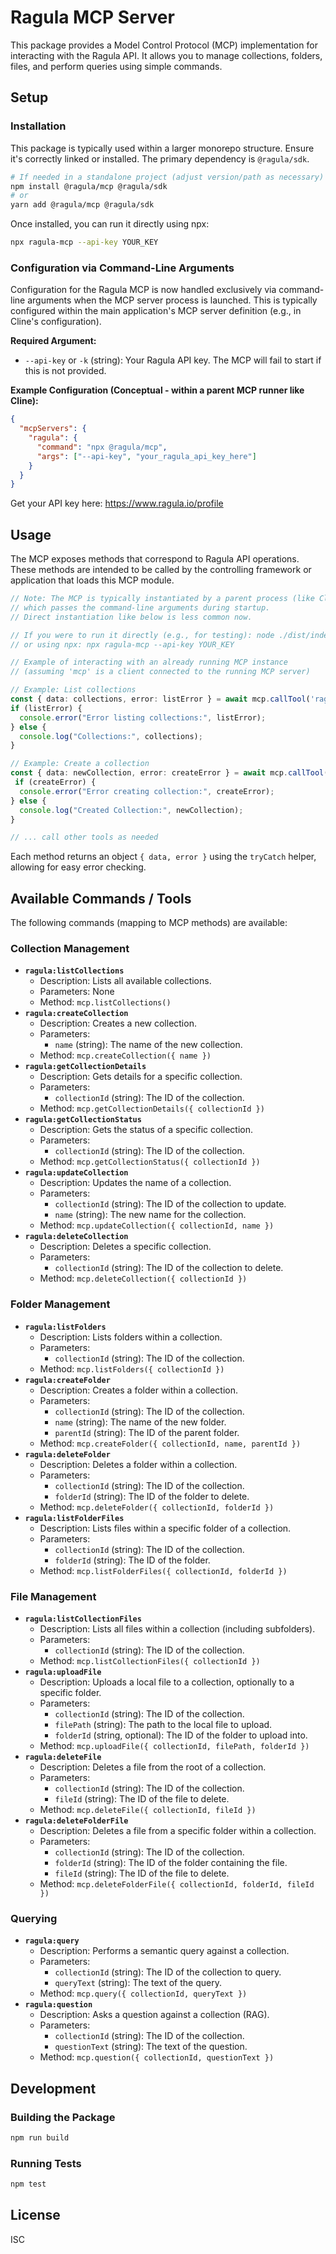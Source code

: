 # Ragula MCP Server

This package provides a Model Control Protocol (MCP) implementation for interacting with the Ragula API. It allows you to manage collections, folders, files, and perform queries using simple commands.

## Setup

### Installation

This package is typically used within a larger monorepo structure. Ensure it's correctly linked or installed. The primary dependency is `@ragula/sdk`.

```bash
# If needed in a standalone project (adjust version/path as necessary)
npm install @ragula/mcp @ragula/sdk
# or
yarn add @ragula/mcp @ragula/sdk
```

Once installed, you can run it directly using npx:

```bash
npx ragula-mcp --api-key YOUR_KEY
```

### Configuration via Command-Line Arguments

Configuration for the Ragula MCP is now handled exclusively via command-line arguments when the MCP server process is launched. This is typically configured within the main application's MCP server definition (e.g., in Cline's configuration).

**Required Argument:**

*   `--api-key` or `-k` (string): Your Ragula API key. The MCP will fail to start if this is not provided.


**Example Configuration (Conceptual - within a parent MCP runner like Cline):**

```json
{
  "mcpServers": {
    "ragula": {
      "command": "npx @ragula/mcp",
      "args": ["--api-key", "your_ragula_api_key_here"]
    }
  }
}

```

Get your API key here: https://www.ragula.io/profile


## Usage

The MCP exposes methods that correspond to Ragula API operations. These methods are intended to be called by the controlling framework or application that loads this MCP module.

```typescript
// Note: The MCP is typically instantiated by a parent process (like Cline)
// which passes the command-line arguments during startup.
// Direct instantiation like below is less common now.

// If you were to run it directly (e.g., for testing): node ./dist/index.js --api-key YOUR_KEY
// or using npx: npx ragula-mcp --api-key YOUR_KEY

// Example of interacting with an already running MCP instance
// (assuming 'mcp' is a client connected to the running MCP server)

// Example: List collections
const { data: collections, error: listError } = await mcp.callTool('ragula:listCollections');
if (listError) {
  console.error("Error listing collections:", listError);
} else {
  console.log("Collections:", collections);
}

// Example: Create a collection
const { data: newCollection, error: createError } = await mcp.callTool('ragula:createCollection', { name: 'My New Collection' });
 if (createError) {
  console.error("Error creating collection:", createError);
} else {
  console.log("Created Collection:", newCollection);
}

// ... call other tools as needed
```

Each method returns an object `{ data, error }` using the `tryCatch` helper, allowing for easy error checking.

## Available Commands / Tools

The following commands (mapping to MCP methods) are available:

### Collection Management

*   **`ragula:listCollections`**
    *   Description: Lists all available collections.
    *   Parameters: None
    *   Method: `mcp.listCollections()`
*   **`ragula:createCollection`**
    *   Description: Creates a new collection.
    *   Parameters:
        *   `name` (string): The name of the new collection.
    *   Method: `mcp.createCollection({ name })`
*   **`ragula:getCollectionDetails`**
    *   Description: Gets details for a specific collection.
    *   Parameters:
        *   `collectionId` (string): The ID of the collection.
    *   Method: `mcp.getCollectionDetails({ collectionId })`
*   **`ragula:getCollectionStatus`**
    *   Description: Gets the status of a specific collection.
    *   Parameters:
        *   `collectionId` (string): The ID of the collection.
    *   Method: `mcp.getCollectionStatus({ collectionId })`
*   **`ragula:updateCollection`**
    *   Description: Updates the name of a collection.
    *   Parameters:
        *   `collectionId` (string): The ID of the collection to update.
        *   `name` (string): The new name for the collection.
    *   Method: `mcp.updateCollection({ collectionId, name })`
*   **`ragula:deleteCollection`**
    *   Description: Deletes a specific collection.
    *   Parameters:
        *   `collectionId` (string): The ID of the collection to delete.
    *   Method: `mcp.deleteCollection({ collectionId })`

### Folder Management

*   **`ragula:listFolders`**
    *   Description: Lists folders within a collection.
    *   Parameters:
        *   `collectionId` (string): The ID of the collection.
    *   Method: `mcp.listFolders({ collectionId })`
*   **`ragula:createFolder`**
    *   Description: Creates a folder within a collection.
    *   Parameters:
        *   `collectionId` (string): The ID of the collection.
        *   `name` (string): The name of the new folder.
        *   `parentId` (string): The ID of the parent folder.
    *   Method: `mcp.createFolder({ collectionId, name, parentId })`
*   **`ragula:deleteFolder`**
    *   Description: Deletes a folder within a collection.
    *   Parameters:
        *   `collectionId` (string): The ID of the collection.
        *   `folderId` (string): The ID of the folder to delete.
    *   Method: `mcp.deleteFolder({ collectionId, folderId })`
*   **`ragula:listFolderFiles`**
    *   Description: Lists files within a specific folder of a collection.
    *   Parameters:
        *   `collectionId` (string): The ID of the collection.
        *   `folderId` (string): The ID of the folder.
    *   Method: `mcp.listFolderFiles({ collectionId, folderId })`

### File Management

*   **`ragula:listCollectionFiles`**
    *   Description: Lists all files within a collection (including subfolders).
    *   Parameters:
        *   `collectionId` (string): The ID of the collection.
    *   Method: `mcp.listCollectionFiles({ collectionId })`
*   **`ragula:uploadFile`**
    *   Description: Uploads a local file to a collection, optionally to a specific folder.
    *   Parameters:
        *   `collectionId` (string): The ID of the collection.
        *   `filePath` (string): The path to the local file to upload.
        *   `folderId` (string, optional): The ID of the folder to upload into.
    *   Method: `mcp.uploadFile({ collectionId, filePath, folderId })`
*   **`ragula:deleteFile`**
    *   Description: Deletes a file from the root of a collection.
    *   Parameters:
        *   `collectionId` (string): The ID of the collection.
        *   `fileId` (string): The ID of the file to delete.
    *   Method: `mcp.deleteFile({ collectionId, fileId })`
*   **`ragula:deleteFolderFile`**
    *   Description: Deletes a file from a specific folder within a collection.
    *   Parameters:
        *   `collectionId` (string): The ID of the collection.
        *   `folderId` (string): The ID of the folder containing the file.
        *   `fileId` (string): The ID of the file to delete.
    *   Method: `mcp.deleteFolderFile({ collectionId, folderId, fileId })`

### Querying

*   **`ragula:query`**
    *   Description: Performs a semantic query against a collection.
    *   Parameters:
        *   `collectionId` (string): The ID of the collection to query.
        *   `queryText` (string): The text of the query.
    *   Method: `mcp.query({ collectionId, queryText })`
*   **`ragula:question`**
    *   Description: Asks a question against a collection (RAG).
    *   Parameters:
        *   `collectionId` (string): The ID of the collection.
        *   `questionText` (string): The text of the question.
    *   Method: `mcp.question({ collectionId, questionText })`

## Development

### Building the Package

```bash
npm run build
```

### Running Tests

```bash
npm test
```

## License

ISC